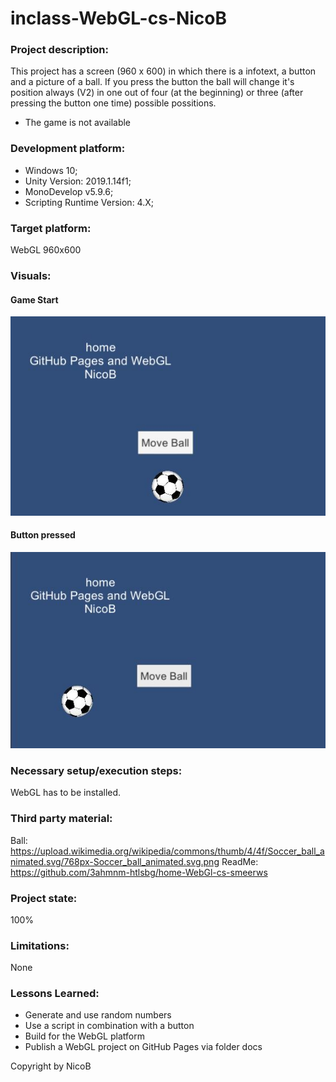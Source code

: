 # inclass-WebGL-cs-NicoB

### Project description: 
This project has a screen (960 x 600) in which there is a infotext, a button and a picture of a ball.
If you press the button the ball will change it's position always (V2) in one out of four (at the beginning) or three
(after pressing the button one time) possible possitions.

* The game is not available 

### Development platform: 
* Windows 10; 
* Unity Version: 2019.1.14f1; 
* MonoDevelop v5.9.6;
* Scripting Runtime Version: 4.X;

### Target platform: 
WebGL 960x600 

### Visuals: 
#### Game Start
<div>
<img src="Screenshots/Start.JPG">
</div>

#### Button pressed
<div>
<img src="Screenshots/ButtonPressed.JPG">
</div>

### Necessary setup/execution steps: 
WebGL has to be installed.

### Third party material: 
Ball: https://upload.wikimedia.org/wikipedia/commons/thumb/4/4f/Soccer_ball_animated.svg/768px-Soccer_ball_animated.svg.png
ReadMe: https://github.com/3ahmnm-htlsbg/home-WebGl-cs-smeerws 


### Project state: 
100%

### Limitations: 
None

### Lessons Learned: 
* Generate and use random numbers
* Use a script in combination with a button
* Build for the WebGL platform
* Publish a WebGL project on GitHub Pages via folder docs


Copyright by NicoB
